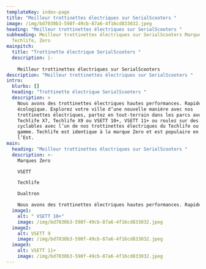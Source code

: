 ```yaml
---
templateKey: index-page
title: "Meilleur trottinettes électriques sur SerialScooters "
image: /img/bd7030b3-598f-49cb-87a6-4f16cd833032.jpeg
heading: "Meilleur trottinettes électriques sur SerialScooters "
subheading: Meilleur trottinettes électriques sur SerialScooters Marques VSETT,
  Techlife, Zero
mainpitch:
  title: "Trottinette électrique SerialScooters "
  description: |-
    
    Meilleur trottinettes électriques sur SerialScooters 
description: "Meilleur trottinettes électriques sur SerialScooters "
intro:
  blurbs: []
  heading: "Trottinette électrique SerialScooters "
  description: >
    Nous avons des trottinettes électriques hautes performances. Rapide et
    écologique. Explorez votre ville d’une nouvelle manière avec nos
    trottinettes électriques, partez en tout-terrain dans les parcs avec un
    Techlife X7, Techlife X9 ou VSETT 10+, VSETT 11+ ou roulez sur des pistes
    cyclables avec l’un de nos trottinettes électriques du Techlife ou VSETT
    gamme. Techlife est identique à la marque Zero et est populaire en Europe de
    l’Est.
main:
  heading: "Meilleur trottinettes électriques sur SerialScooters "
  description: >-
    Marques Zero 

    VSETT

    Techlife 

    Dualtron 

    Nous avons des trottinettes électriques hautes performances. Rapide et écologique. Explorez votre ville d’une nouvelle manière avec nos trottinettes électriques, partez en tout-terrain dans les parcs avec un Techlife X7, Techlife X9 ou VSETT 10+, VSETT 11+ ou roulez sur des pistes cyclables avec l’un de nos trottinettes électriques du Techlife ou VSETT gamme. Techlife est identique à la marque Zero et est populaire en Europe de l’Est.
  image1:
    alt: " VSETT 10+"
    image: /img/bd7030b3-598f-49cb-87a6-4f16cd833032.jpeg
  image2:
    alt: VSETT 9
    image: /img/bd7030b3-598f-49cb-87a6-4f16cd833032.jpeg
  image3:
    alt: VSETT 11+
    image: /img/bd7030b3-598f-49cb-87a6-4f16cd833032.jpeg
---
```


